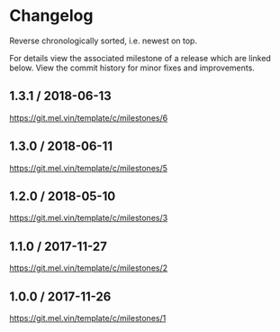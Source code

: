 # Changelog

Reverse chronologically sorted, i.e. newest on top.

For details view the associated milestone of a release which are linked below.
View the commit history for minor fixes and improvements.

## 1.3.1 / 2018-06-13

https://git.mel.vin/template/c/milestones/6

## 1.3.0 / 2018-06-11

https://git.mel.vin/template/c/milestones/5

## 1.2.0 / 2018-05-10

https://git.mel.vin/template/c/milestones/3

## 1.1.0 / 2017-11-27

https://git.mel.vin/template/c/milestones/2

## 1.0.0 / 2017-11-26

https://git.mel.vin/template/c/milestones/1
